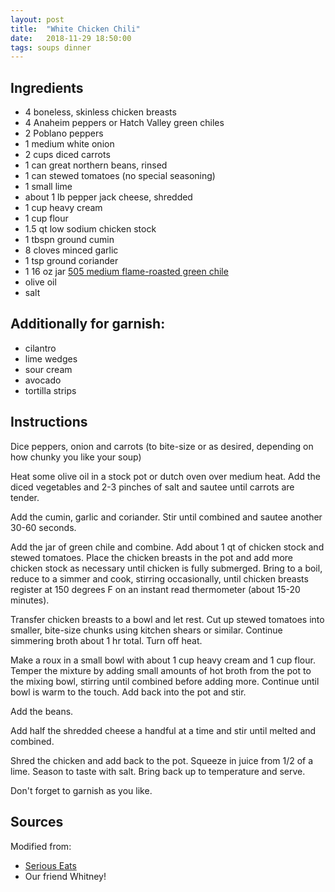 ```yaml
---
layout: post
title:  "White Chicken Chili"
date:   2018-11-29 18:50:00
tags: soups dinner
---
```


Ingredients
-----------
- 4 boneless, skinless chicken breasts
- 4 Anaheim peppers or Hatch Valley green chiles
- 2 Poblano peppers
- 1 medium white onion
- 2 cups diced carrots
- 1 can great northern beans, rinsed
- 1 can stewed tomatoes (no special seasoning)
- 1 small lime
- about 1 lb pepper jack cheese, shredded
- 1 cup heavy cream
- 1 cup flour
- 1.5 qt low sodium chicken stock
- 1 tbspn ground cumin
- 8 cloves minced garlic
- 1 tsp ground coriander
- 1 16 oz jar [505 medium flame-roasted green chile](https://www.505southwestern.com/roasted-chiles)
- olive oil
- salt

Additionally for garnish:
------------
- cilantro
- lime wedges
- sour cream
- avocado
- tortilla strips

Instructions
------------
Dice peppers, onion and carrots (to bite-size or as desired, depending on how chunky you like your soup)

Heat some olive oil in a stock pot or dutch oven over medium heat. Add the diced vegetables and 2-3 pinches of salt and sautee until carrots are tender.

Add the cumin, garlic and coriander. Stir until combined and sautee another 30-60 seconds.

Add the jar of green chile and combine. Add about 1 qt of chicken stock and stewed tomatoes. Place the chicken breasts in the pot and add more chicken stock as necessary until chicken is fully submerged. Bring to a boil, reduce to a simmer and cook, stirring occasionally, until chicken breasts register at 150 degrees F on an instant read thermometer (about 15-20 minutes).

Transfer chicken breasts to a bowl and let rest. Cut up stewed tomatoes into smaller, bite-size chunks using kitchen shears or similar. Continue simmering broth about 1 hr total. Turn off heat.

Make a roux in a small bowl with about 1 cup heavy cream and 1 cup flour. Temper the mixture by adding small amounts of hot broth from the pot to the mixing bowl, stirring until combined before adding more. Continue until bowl is warm to the touch. Add back into the pot and stir.

Add the beans.

Add half the shredded cheese a handful at a time and stir until melted and combined.

Shred the chicken and add back to the pot. Squeeze in juice from 1/2 of a lime. Season to taste with salt. Bring back up to temperature and serve.

Don't forget to garnish as you like.

Sources
------
Modified from:
- [Serious Eats](https://www.seriouseats.com/recipes/2014/10/white-chili-with-chicken-best.html)
- Our friend Whitney!

